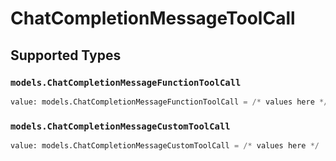 # ChatCompletionMessageToolCall


## Supported Types

### `models.ChatCompletionMessageFunctionToolCall`

```python
value: models.ChatCompletionMessageFunctionToolCall = /* values here */
```

### `models.ChatCompletionMessageCustomToolCall`

```python
value: models.ChatCompletionMessageCustomToolCall = /* values here */
```

